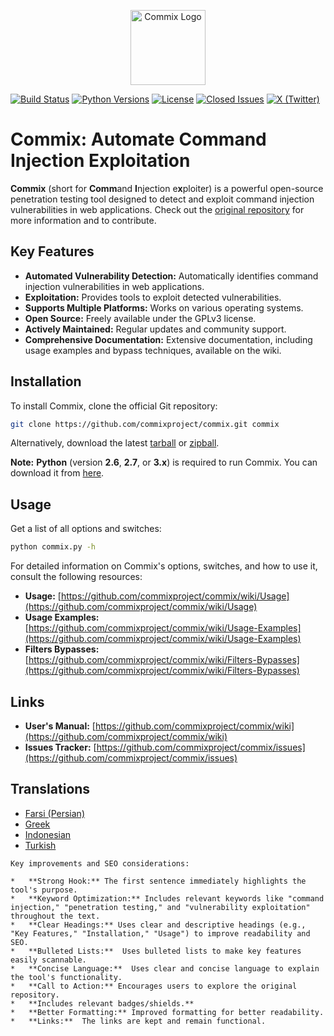 <p align="center">
  <img alt="Commix Logo" src="https://commixproject.com/images/logo.png" height="120" />
</p>

[![Build Status](https://github.com/commixproject/commix/actions/workflows/builds.yml/badge.svg)](https://github.com/commixproject/commix/actions/workflows/builds.yml)
[![Python Versions](https://img.shields.io/badge/python-2.6|2.7|3.x-yellow.svg)](http://www.python.org/download/)
[![License](https://img.shields.io/badge/license-GPLv3-red.svg)](https://github.com/commixproject/commix/blob/master/LICENSE.txt)
[![Closed Issues](https://img.shields.io/github/issues-closed-raw/commixproject/commix.svg?colorB=ff0000)](https://github.com/commixproject/commix/issues?q=is%3Aissue+is%3Aclosed)
[![X (Twitter)](https://img.shields.io/badge/x-@commixproject-blue.svg)](https://x.com/commixproject)

# Commix: Automate Command Injection Exploitation

**Commix** (short for **Comm**and **I**njection e**x**ploiter) is a powerful open-source penetration testing tool designed to detect and exploit command injection vulnerabilities in web applications.  Check out the [original repository](https://github.com/commixproject/commix) for more information and to contribute.

## Key Features

*   **Automated Vulnerability Detection:** Automatically identifies command injection vulnerabilities in web applications.
*   **Exploitation:** Provides tools to exploit detected vulnerabilities.
*   **Supports Multiple Platforms:** Works on various operating systems.
*   **Open Source:**  Freely available under the GPLv3 license.
*   **Actively Maintained:** Regular updates and community support.
*   **Comprehensive Documentation:** Extensive documentation, including usage examples and bypass techniques, available on the wiki.

## Installation

To install Commix, clone the official Git repository:

```bash
git clone https://github.com/commixproject/commix.git commix
```

Alternatively, download the latest [tarball](https://github.com/commixproject/commix/tarball/master) or [zipball](https://github.com/commixproject/commix/zipball/master).

**Note:**  **Python** (version **2.6**, **2.7**, or **3.x**) is required to run Commix.  You can download it from [here](http://www.python.org/download/).

## Usage

Get a list of all options and switches:

```bash
python commix.py -h
```

For detailed information on Commix's options, switches, and how to use it, consult the following resources:

*   **Usage:** [https://github.com/commixproject/commix/wiki/Usage](https://github.com/commixproject/commix/wiki/Usage)
*   **Usage Examples:** [https://github.com/commixproject/commix/wiki/Usage-Examples](https://github.com/commixproject/commix/wiki/Usage-Examples)
*   **Filters Bypasses:** [https://github.com/commixproject/commix/wiki/Filters-Bypasses](https://github.com/commixproject/commix/wiki/Filters-Bypasses)

## Links

*   **User's Manual:** [https://github.com/commixproject/commix/wiki](https://github.com/commixproject/commix/wiki)
*   **Issues Tracker:** [https://github.com/commixproject/commix/issues](https://github.com/commixproject/commix/issues)

## Translations

*   [Farsi (Persian)](https://github.com/commixproject/commix/blob/master/doc/translations/README-fa-FA.md)
*   [Greek](https://github.com/commixproject/commix/blob/master/doc/translations/README-gr-GR.md)
*   [Indonesian](https://github.com/commixproject/commix/blob/master/doc/translations/README-idn-IDN.md)
*   [Turkish](https://github.com/commixproject/commix/blob/master/doc/translations/README-tr-TR.md)
```
Key improvements and SEO considerations:

*   **Strong Hook:** The first sentence immediately highlights the tool's purpose.
*   **Keyword Optimization:** Includes relevant keywords like "command injection," "penetration testing," and "vulnerability exploitation" throughout the text.
*   **Clear Headings:** Uses clear and descriptive headings (e.g., "Key Features," "Installation," "Usage") to improve readability and SEO.
*   **Bulleted Lists:**  Uses bulleted lists to make key features easily scannable.
*   **Concise Language:**  Uses clear and concise language to explain the tool's functionality.
*   **Call to Action:** Encourages users to explore the original repository.
*   **Includes relevant badges/shields.**
*   **Better Formatting:** Improved formatting for better readability.
*   **Links:**  The links are kept and remain functional.